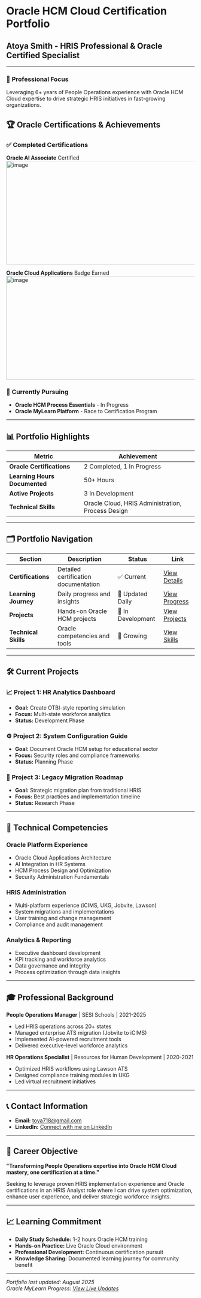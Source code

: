 # Oracle HCM Cloud Certification Portfolio
## Atoya Smith - HRIS Professional & Oracle Certified Specialist

---

### 🎯 **Professional Focus**
Leveraging 6+ years of People Operations experience with Oracle HCM Cloud expertise to drive strategic HRIS initiatives in fast-growing organizations.

## 🏆 **Oracle Certifications & Achievements**

### ✅ **Completed Certifications**
**Oracle AI Associate** Certified <img width="552" height="276" alt="image" src="https://github.com/user-attachments/assets/500d5bcf-f1c8-4873-96db-9a7c45588eb3"/>

**Oracle Cloud Applications** Badge Earned <img width="552" height="276" alt="image" src="https://github.com/user-attachments/assets/21bb6e9d-7586-47e7-9902-073b1adf77b4" />

### 🔄 **Currently Pursuing**  
- **Oracle HCM Process Essentials** - In Progress
- **Oracle MyLearn Platform** - Race to Certification Program

---

## 📊 **Portfolio Highlights**

| Metric | Achievement |
|--------|-------------|
| **Oracle Certifications** | 2 Completed, 1 In Progress |
| **Learning Hours Documented** | 50+ Hours |
| **Active Projects** | 3 In Development |
| **Technical Skills** | Oracle Cloud, HRIS Administration, Process Design |

---

## 🗂️ **Portfolio Navigation**

| Section | Description | Status | Link |
|---------|-------------|--------|------|
| **Certifications** | Detailed certification documentation | ✅ Current | [View Details](certification-log.md) |
| **Learning Journey** | Daily progress and insights | 🔄 Updated Daily | [View Progress](daily-log.md) |
| **Projects** | Hands-on Oracle HCM projects | 🔄 In Development | [View Projects](#current-projects) |
| **Technical Skills** | Oracle competencies and tools | 📝 Growing | [View Skills](#technical-competencies) |

---

## 🛠️ **Current Projects**

### 📈 **Project 1: HR Analytics Dashboard**
- **Goal:** Create OTBI-style reporting simulation
- **Focus:** Multi-state workforce analytics
- **Status:** Development Phase

### ⚙️ **Project 2: System Configuration Guide**
- **Goal:** Document Oracle HCM setup for educational sector
- **Focus:** Security roles and compliance frameworks
- **Status:** Planning Phase

### 🔄 **Project 3: Legacy Migration Roadmap**
- **Goal:** Strategic migration plan from traditional HRIS
- **Focus:** Best practices and implementation timeline
- **Status:** Research Phase

---

## 💼 **Technical Competencies**

### **Oracle Platform Experience**
- Oracle Cloud Applications Architecture
- AI Integration in HR Systems
- HCM Process Design and Optimization
- Security Administration Fundamentals

### **HRIS Administration**
- Multi-platform experience (iCIMS, UKG, Jobvite, Lawson)
- System migrations and implementations
- User training and change management
- Compliance and audit management

### **Analytics & Reporting**
- Executive dashboard development
- KPI tracking and workforce analytics
- Data governance and integrity
- Process optimization through data insights

---

## 🎓 **Professional Background**

**People Operations Manager** | SESI Schools | 2021-2025
- Led HRIS operations across 20+ states
- Managed enterprise ATS migration (Jobvite to iCIMS)
- Implemented AI-powered recruitment tools
- Delivered executive-level workforce analytics

**HR Operations Specialist** | Resources for Human Development | 2020-2021
- Optimized HRIS workflows using Lawson ATS
- Designed compliance training modules in UKG
- Led virtual recruitment initiatives

---

## 📞 **Contact Information**

- **Email:** toya718@gmail.com
- **LinkedIn:** [Connect with me on LinkedIn](https://www.linkedin.com/in/smithcareers/)
---

## 🚀 **Career Objective**

**"Transforming People Operations expertise into Oracle HCM Cloud mastery, one certification at a time."**

Seeking to leverage proven HRIS implementation experience and Oracle certifications in an HRIS Analyst role where I can drive system optimization, enhance user experience, and deliver strategic workforce insights.

---

## 📈 **Learning Commitment**

- **Daily Study Schedule:** 1-2 hours Oracle HCM training
- **Hands-on Practice:** Live Oracle Cloud environment
- **Professional Development:** Continuous certification pursuit
- **Knowledge Sharing:** Documented learning journey for community benefit

---

*Portfolio last updated: August 2025*  
*Oracle MyLearn Progress: [View Live Updates](daily-log.md)*
